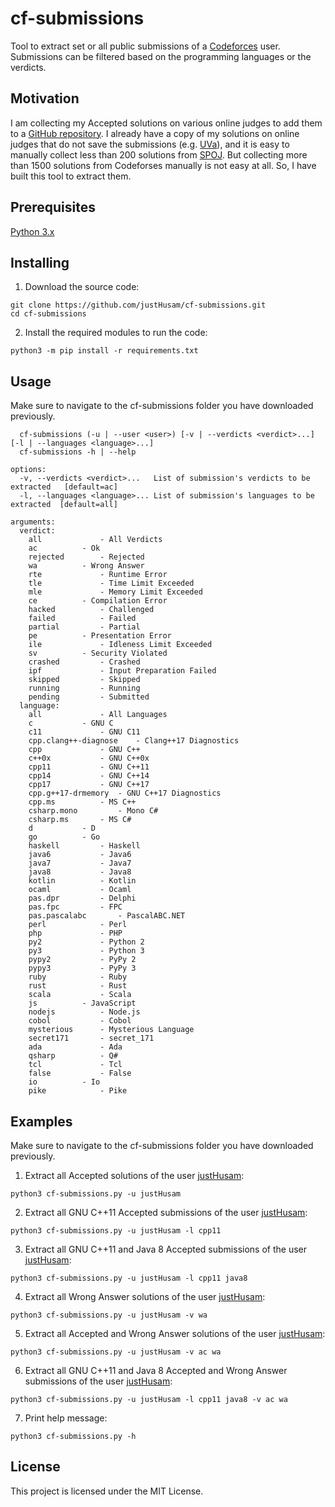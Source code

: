 # cf-submissions

Tool to extract set or all public submissions of a [Codeforces](https://codeforces.com) user. Submissions can be filtered based on the programming languages or the verdicts.

## Motivation
I am collecting my Accepted solutions on various online judges to add them to a [GitHub repository](https://github.com/justHusam/Competitive-Programming). I already have a copy of my solutions on online judges that do not save the submissions (e.g. [UVa](https://uva.onlinejudge.org/)), and it is easy to manually collect less than 200 solutions from [SPOJ](https://www.spoj.com/). But collecting more than 1500 solutions from Codeforses manually is not easy at all. So, I have built this tool to extract them.

## Prerequisites

[Python 3.x](https://www.python.org/)


## Installing

1. Download the source code:
```
git clone https://github.com/justHusam/cf-submissions.git
cd cf-submissions
```
2. Install the required modules to run the code:
```
python3 -m pip install -r requirements.txt
```

## Usage

Make sure to navigate to the cf-submissions folder you have downloaded previously.

```
  cf-submissions (-u | --user <user>) [-v | --verdicts <verdict>...] [-l | --languages <language>...]
  cf-submissions -h | --help

options:
  -v, --verdicts <verdict>...   List of submission's verdicts to be extracted   [default=ac]
  -l, --languages <language>... List of submission's languages to be extracted  [default=all]

arguments:
  verdict: 
	all 			- All Verdicts
	ac 			- Ok
	rejected 		- Rejected
	wa 			- Wrong Answer
	rte 			- Runtime Error
	tle 			- Time Limit Exceeded
	mle 			- Memory Limit Exceeded
	ce 			- Compilation Error
	hacked 			- Challenged
	failed 			- Failed
	partial 		- Partial
	pe 			- Presentation Error
	ile 			- Idleness Limit Exceeded
	sv 			- Security Violated
	crashed 		- Crashed
	ipf 			- Input Preparation Failed
	skipped 		- Skipped
	running 		- Running
	pending 		- Submitted
  language:
	all 			- All Languages
	c 			- GNU C
	c11 			- GNU C11
	cpp.clang++-diagnose 	- Clang++17 Diagnostics
	cpp 			- GNU C++
	c++0x 			- GNU C++0x
	cpp11 			- GNU C++11
	cpp14 			- GNU C++14
	cpp17 			- GNU C++17
	cpp.g++17-drmemory 	- GNU C++17 Diagnostics
	cpp.ms 			- MS C++
	csharp.mono 		- Mono C#
	csharp.ms 		- MS C#
	d 			- D
	go 			- Go
	haskell 		- Haskell
	java6 			- Java6
	java7 			- Java7
	java8 			- Java8
	kotlin 			- Kotlin
	ocaml 			- Ocaml
	pas.dpr 		- Delphi
	pas.fpc 		- FPC
	pas.pascalabc 		- PascalABC.NET
	perl 			- Perl
	php 			- PHP
	py2 			- Python 2
	py3 			- Python 3
	pypy2 			- PyPy 2
	pypy3 			- PyPy 3
	ruby 			- Ruby
	rust 			- Rust
	scala 			- Scala
	js 			- JavaScript
	nodejs 			- Node.js
	cobol 			- Cobol
	mysterious 		- Mysterious Language
	secret171 		- secret_171
	ada 			- Ada
	qsharp 			- Q#
	tcl 			- Tcl
	false 			- False
	io 			- Io
	pike 			- Pike
```

## Examples

Make sure to navigate to the cf-submissions folder you have downloaded previously.

1. Extract all Accepted solutions of the user [justHusam](https://codeforces.com/profile/justHusam):
```
python3 cf-submissions.py -u justHusam
```

2. Extract all GNU C++11 Accepted submissions of the user [justHusam](https://codeforces.com/profile/justHusam):
```
python3 cf-submissions.py -u justHusam -l cpp11
```

3. Extract all GNU C++11 and Java 8 Accepted submissions of the user [justHusam](https://codeforces.com/profile/justHusam):
```
python3 cf-submissions.py -u justHusam -l cpp11 java8
```

4. Extract all Wrong Answer solutions of the user [justHusam](https://codeforces.com/profile/justHusam):
```
python3 cf-submissions.py -u justHusam -v wa
```

5. Extract all Accepted and Wrong Answer solutions of the user [justHusam](https://codeforces.com/profile/justHusam):
```
python3 cf-submissions.py -u justHusam -v ac wa
```

6. Extract all GNU C++11 and Java 8 Accepted and Wrong Answer submissions of the user [justHusam](https://codeforces.com/profile/justHusam):
```
python3 cf-submissions.py -u justHusam -l cpp11 java8 -v ac wa
```

7. Print help message:
```
python3 cf-submissions.py -h
```
## License

This project is licensed under the MIT License.
